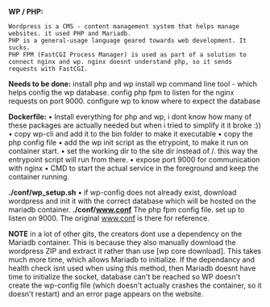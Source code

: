 **WP / PHP:**

	Wordpress is a CMS - content management system that helps manage websites. it used PHP and Mariadb.
	PHP is a general-usage language geared towards web development. It sucks.
	PHP FPM (FastCGI Process Manager) is used as part of a solution to connect nginx and wp. nginx doesnt understand php, so it sends requests with FastCGI.

**Needs to be done:**
	install php and wp
	install wp command line tool - which helps config the wp database.
	config php fpm to listen for the nginx requests on port 9000.
	configure wp to know where to expect the database


**Dockerfile:**
	• Install everything for php and wp, i dont know how many of these packages are actually needed but when i tried to simplify it it broke :))
	• copy wp-cli and add it to the bin folder to make it executable
	• copy the php config file
	• add the wp init script as the etrypoint, to make it run on container start.
	• set the working dir to the site dir instead of /. this way the entrypoint script will run from there.
	• expose port 9000 for communication with nginx
	• CMD to start the actual service in the foreground and keep the container running.


**./conf/wp_setup.sh**
	• if wp-config does not already exist, download wordpress and init it with the correct database which will be hosted on the mariadb container.
**./conf/www.conf**
	The php fpm config file. set up to listen on 9000. The original www.conf is there for reference.


**NOTE**
in a lot of other gits, the creators dont use a dependency on the Mariadb container.
This is because they also manually download the wordpress ZIP and extract it rather than use [wp core download]. This takes much more time, which allows Mariadb to initialize.
If the dependancy and health check isnt used when using this method, then
	Mariadb doesnt have time to initialize the socket,
	database can't be reached
	so WP doesn't create the wp-config file (which doesn't actually crashes the container, so it doesn't restart)
	and an error page appears on the website.

